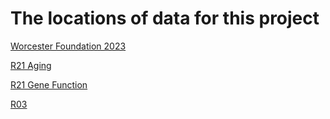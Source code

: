 # The locations of data for this project

[Worcester Foundation 2023](https://www.dropbox.com/scl/fo/po5pju40hufdeeql2c0ei/AA9z4cJesC36W3kToEHgOSw?rlkey=1k7ftwa06cz7cqaxhcryc9i0r&st=ss2xzb2e&dl=0)

[R21 Aging](https://www.dropbox.com/scl/fo/k21qly7hvr8udt6xhdr5n/ACqKzVTsxwhuVv3acBEdVe8?rlkey=ula84ke21pftx4h9n1r8272n9&st=8pglghw9&dl=0)

[R21 Gene Function](https://www.dropbox.com/scl/fo/eyvw8oais98nwd198b93y/AHSDlqbi7ecZKokdjf2jRRM?rlkey=vzkyu0dz4qe2sez62ws7lo303&st=pir6oe7t&dl=0)


[R03](https://www.dropbox.com/scl/fo/5jdzkpehi58as622xl3u9/ADWiiecwnWNwOxkR3tdS0dI?rlkey=1johknvrn5tzqacpc5znp1jty&st=y7i7gjga&dl=0)